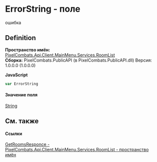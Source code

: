 # ErrorString - поле


ошибка



## Definition
**Пространство имён:** <a href="ae7ef404-1be2-4da8-5f79-9ca48b77858c">PixelCombats.Api.Client.MainMenu.Services.RoomList</a>  
**Сборка:** PixelCombats.PublicAPI (в PixelCombats.PublicAPI.dll) Версия: 1.0.0.0 (1.0.0.0)

**JavaScript**
``` JavaScript
var ErrorString
```



#### Значение поля
<a href="https://learn.microsoft.com/dotnet/api/system.string" target="_blank" rel="noopener noreferrer">String</a>

## См. также


#### Ссылки
<a href="5adcbbbd-44a1-d725-80fb-58112767b2fa">GetRoomsResponce - </a>  
<a href="ae7ef404-1be2-4da8-5f79-9ca48b77858c">PixelCombats.Api.Client.MainMenu.Services.RoomList - пространство имён</a>  
